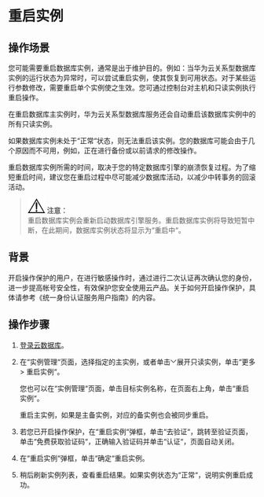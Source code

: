 # 重启实例<a name="zh-cn_topic_0031146654"></a>

## 操作场景<a name="section11160182171227"></a>

您可能需要重启数据库实例，通常是出于维护目的。例如：当华为云关系型数据库实例的运行状态为异常时，可以尝试重启实例，使其恢复到可用状态。对于某些运行参数修改，需要重启单个实例使之生效。您可通过控制台对主机和只读实例执行重启操作。

在重启数据库主实例时，华为云关系型数据库服务还会自动重启该数据库实例中的所有只读实例。

如果数据库实例未处于“正常“状态，则无法重启该实例。您的数据库可能会由于几个原因而不可用，例如，正在进行备份或以前请求的修改操作。

重启数据库实例所需的时间，取决于您的特定数据库引擎的崩溃恢复过程。为了缩短重启时间，建议您在重启过程中尽可能减少数据库活动，以减少中转事务的回滚活动。

>![](public_sys-resources/icon-notice.gif) **注意：**   
>重启数据库实例会重新启动数据库引擎服务。重启数据库实例将导致短暂中断，在此期间，数据库实例状态将显示为“重启中“。  

## 背景<a name="section6437112514327"></a>

开启操作保护的用户，在进行敏感操作时，通过进行二次认证再次确认您的身份，进一步提高帐号安全性，有效保护您安全使用云产品。关于如何开启操作保护，具体请参考《统一身份认证服务用户指南》的内容。

## 操作步骤<a name="s22e3edfb1cdd4405b64cad650a1cf9a0"></a>

1.  [登录云数据库](https://support.huaweicloud.com/qs-rds/rds_login.html)。
2.  在“实例管理“页面，选择指定的主实例，或者单击![](figures/x-wc-file-zh-cn_image_0088725251.png)展开只读实例，单击“更多  \>  重启实例“。

    您也可以在“实例管理“页面，单击目标实例名称，在页面右上角，单击“重启实例“。

    重启主实例，如果是主备实例，对应的备实例也会被同步重启。

3.  若您已开启操作保护，在“重启实例“弹框，单击“去验证“，跳转至验证页面，单击“免费获取验证码“，正确输入验证码并单击“认证“，页面自动关闭。
4.  在“重启实例“弹框，单击“确定“重启实例。
5.  稍后刷新实例列表，查看重启结果。如果实例状态为“正常“，说明实例重启成功。


